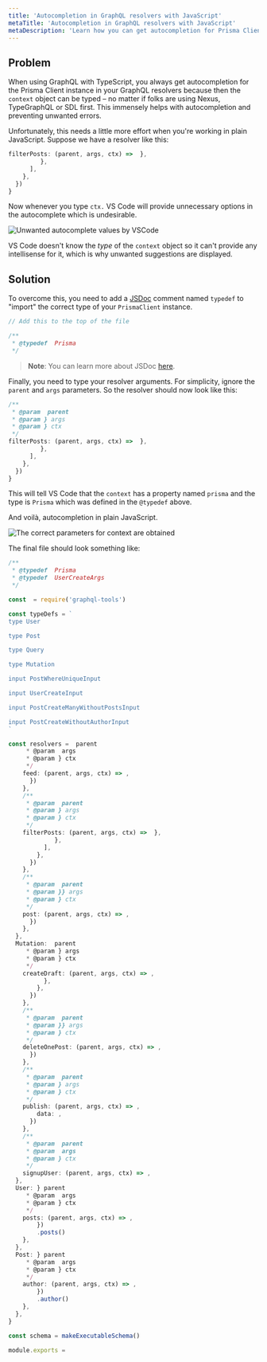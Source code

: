 ```yaml
---
title: 'Autocompletion in GraphQL resolvers with JavaScript'
metaTitle: 'Autocompletion in GraphQL resolvers with JavaScript'
metaDescription: 'Learn how you can get autocompletion for Prisma Client queries in GraphQL resolvers with plain JavaScript'
---
```


## Problem

When using GraphQL with TypeScript, you always get autocompletion for the Prisma Client instance in your GraphQL resolvers because then the `context` object can be typed – no matter if folks are using Nexus, TypeGraphQL or SDL first. This immensely helps with autocompletion and preventing unwanted errors.

Unfortunately, this needs a little more effort when you're working in plain JavaScript. Suppose we have a resolver like this:

```js
filterPosts: (parent, args, ctx) =>  },
         },
      ],
    },
  })
}
```

Now whenever you type `ctx.` VS Code will provide unnecessary options in the autocomplete which is undesirable.

![Unwanted autocomplete values by VSCode](/img/orm/unwanted-autocomplete-values-in-vscode.png)

VS Code doesn't know the _type_ of the `context` object so it can't provide any intellisense for it, which is why unwanted suggestions are displayed.

## Solution

To overcome this, you need to add a [JSDoc](https://jsdoc.app/) comment named `typedef` to "import" the correct type of your `PrismaClient` instance.

```js
// Add this to the top of the file

/**
 * @typedef  Prisma
 */
```

> **Note**: You can learn more about JSDoc [here](https://devhints.io/jsdoc).

Finally, you need to type your resolver arguments. For simplicity, ignore the `parent` and `args` parameters. So the resolver should now look like this:

```js
/**
 * @param  parent
 * @param } args
 * @param } ctx
 */
filterPosts: (parent, args, ctx) =>  },
         },
      ],
    },
  })
}
```

This will tell VS Code that the `context` has a property named `prisma` and the type is `Prisma` which was defined in the `@typedef` above.

And voilà, autocompletion in plain JavaScript.

![The correct parameters for context are obtained](/img/orm/prisma-autocompletion-in-js.png)

The final file should look something like:

```js
/**
 * @typedef  Prisma
 * @typedef  UserCreateArgs
 */

const  = require('graphql-tools')

const typeDefs = `
type User 

type Post 

type Query 

type Mutation 

input PostWhereUniqueInput 

input UserCreateInput 

input PostCreateManyWithoutPostsInput 

input PostCreateWithoutAuthorInput 
`

const resolvers =  parent
     * @param  args
     * @param } ctx
     */
    feed: (parent, args, ctx) => ,
      })
    },
    /**
     * @param  parent
     * @param } args
     * @param } ctx
     */
    filterPosts: (parent, args, ctx) =>  },
             },
          ],
        },
      })
    },
    /**
     * @param  parent
     * @param }} args
     * @param } ctx
     */
    post: (parent, args, ctx) => ,
      })
    },
  },
  Mutation:  parent
     * @param } args
     * @param } ctx
     */
    createDraft: (parent, args, ctx) => ,
          },
        },
      })
    },
    /**
     * @param  parent
     * @param }} args
     * @param } ctx
     */
    deleteOnePost: (parent, args, ctx) => ,
      })
    },
    /**
     * @param  parent
     * @param } args
     * @param } ctx
     */
    publish: (parent, args, ctx) => ,
        data: ,
      })
    },
    /**
     * @param  parent
     * @param  args
     * @param } ctx
     */
    signupUser: (parent, args, ctx) => ,
  },
  User: } parent
     * @param  args
     * @param } ctx
     */
    posts: (parent, args, ctx) => ,
        })
        .posts()
    },
  },
  Post: } parent
     * @param  args
     * @param } ctx
     */
    author: (parent, args, ctx) => ,
        })
        .author()
    },
  },
}

const schema = makeExecutableSchema()

module.exports = 
```